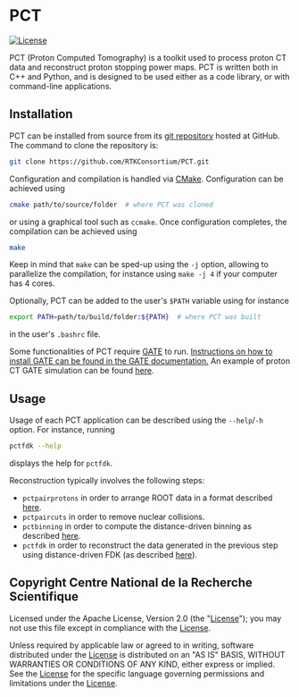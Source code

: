 # PCT

[![License](https://img.shields.io/badge/License-Apache%202.0-blue.svg)](https://github.com/RTKConsortium/PCT/blob/master/LICENSE)

PCT (Proton Computed Tomography) is a toolkit used to process proton CT data and reconstruct proton stopping power maps. PCT is written both in C++ and Python, and is designed to be used either as a code library, or with command-line applications.

## Installation

PCT can be installed from source from its [git repository](https://github.com/SimonRit/PCT) hosted at GitHub. The command to clone the repository is:
```bash
git clone https://github.com/RTKConsortium/PCT.git
```

Configuration and compilation is handled via [CMake](https://cmake.org/). Configuration can be achieved using
```bash
cmake path/to/source/folder  # where PCT was cloned
```
or using a graphical tool such as `ccmake`. Once configuration completes, the compilation can be achieved using
```bash
make
```
Keep in mind that `make` can be sped-up using the `-j` option, allowing to parallelize the compilation, for instance using `make -j 4` if your computer has 4 cores.

Optionally, PCT can be added to the user's `$PATH` variable using for instance
```bash
export PATH=path/to/build/folder:${PATH}  # where PCT was built
```
in the user's `.bashrc` file.

Some functionalities of PCT require [GATE](http://www.opengatecollaboration.org/) to run. [Instructions on how to install GATE can be found in the GATE documentation.](https://opengate-python.readthedocs.io/en/master/user_guide/user_guide_installation.html) An example of proton CT GATE simulation can be found [here](../gate/protonct.py).

## Usage

Usage of each PCT application can be described using the `--help`/`-h` option. For instance, running
```bash
pctfdk --help
```
displays the help for `pctfdk`.

Reconstruction typically involves the following steps:
- `pctpairprotons` in order to arrange ROOT data in a format described [here](pct_format.md).
- `pctpaircuts` in order to remove nuclear collisions.
- `pctbinning` in order to compute the distance-driven binning as described [here]( https://doi.org/10.1118/1.4789589).
- `pctfdk` in order to reconstruct the data generated in the previous step using distance-driven FDK (as described [here](https://doi.org/10.1118/1.4789589)).

## Copyright Centre National de la Recherche Scientifique

Licensed under the Apache License, Version 2.0 (the "[License](https://www.apache.org/licenses/LICENSE-2.0.txt)"); you may not use this file except in compliance with the [License](https://www.apache.org/licenses/LICENSE-2.0.txt).

Unless required by applicable law or agreed to in writing, software distributed under the [License](https://www.apache.org/licenses/LICENSE-2.0.txt) is distributed on an "AS IS" BASIS, WITHOUT WARRANTIES OR CONDITIONS OF ANY KIND, either express or implied. See the [License](https://www.apache.org/licenses/LICENSE-2.0.txt) for the specific language governing permissions and limitations under the [License](https://www.apache.org/licenses/LICENSE-2.0.txt).